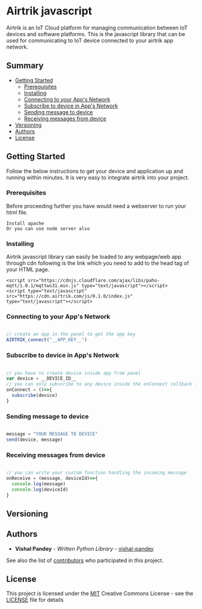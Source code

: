 # Airtrik javascript

Airtrik is an IoT Cloud platform for managing communication between IoT devices and software platforms.
This is the javascript library that can be used for communicating to IoT device connected to your airtrik app network.

## Summary

  - [Getting Started](#getting-started)
    - [Prerequisites](#prerequisites)
    - [Installing](#installing)
    - [Connecting to your App's Network](#connecting-to-your-Apps-Network)
    - [Subscribe to device in App's Network](#subscribe-to-device-in-Apps-Network)
    - [Sending message to device](#sending-message-to-device)
    - [Receiving messages from device](#receiving-messages-from-device)
  - [Versioning](#versioning)
  - [Authors](#authors)
  - [License](#license)

## Getting Started

Follow the below instructions to get your device and application up and running within minutes. It is very easy to integrate airtrik into your project.

### Prerequisites

Before proceeding further you have would need a webserver to run your html file.

    Install apache
    Or you can use node server also

### Installing

Airtrik javascript library can easily be loaded to any webpage/web app through cdn following is the link which you need to add to the head tag of your HTML page.

```
<script src="https://cdnjs.cloudflare.com/ajax/libs/paho-mqtt/1.0.1/mqttws31.min.js" type="text/javascript"></script>
<script type="text/javascript" src="https://cdn.airtrik.com/js/0.1.0/index.js" type="text/javascript"></script>
```

### Connecting to your App's Network

```javascript

// create an app in the panel to get the app key
AIRTRIK_connect("__APP_KEY__")

```
### Subscribe to device in App's Network

```javascript

// you have to create device inside app from panel
var device = __DEVICE_ID__
// you can only subscribe to any device inside the onConnect callback function
onConnect = ()=>{
  subscribe(device)
}

```

### Sending message to device

```javascript

message = "YOUR MESSAGE TO DEVICE"
send(device, message)

```

### Receiving messages from device

```javascript

// you can write your custom function handling the incoming message
onReceive = (message, deviceId)=>{
  console.log(message)
  console.log(deviceId)
}

```

## Versioning



## Authors

  - **Vishal Pandey** - *Written Python Library* -
    [vishal-pandey](https://github.com/vishal-pandey)

See also the list of
[contributors](https://github.com/airtrik/javascript/contributors)
who participated in this project.

## License

This project is licensed under the [MIT](LICENSE)
Creative Commons License - see the [LICENSE](LICENSE) file for
details


